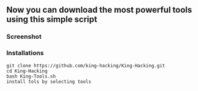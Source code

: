 ## Now you can download the most powerful tools using this simple script
### Screenshot

### Installations
```
git clone https://github.com/king-hacking/King-Hacking.git
cd King-Hacking
bash King-Tools.sh
install tols by selecting tools 
